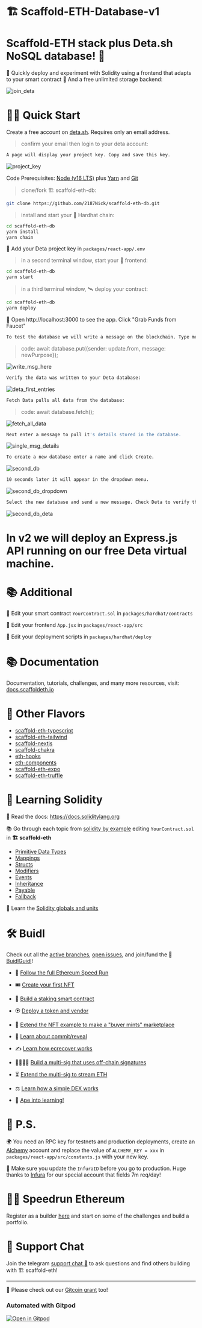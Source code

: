 # 🏗 Scaffold-ETH-Database-v1

# Scaffold-ETH stack plus Deta.sh NoSQL database! 🚀

🧪 Quickly deploy and experiment with Solidity using a frontend that adapts to your smart contract
🧪 And a free unlimited storage backend:

![join_deta](https://user-images.githubusercontent.com/75052782/183682780-926d1918-f85a-4c21-a600-c1784542028e.png)

# 🏄‍♂️ Quick Start

Create a free account on [deta.sh](https:/deta.sh).  Requires only an email address. 

> confirm your email then login to your deta account:

```bash
A page will display your project key. Copy and save this key.
```
![project_key](https://user-images.githubusercontent.com/75052782/183680426-2b371f13-4f3c-4b31-bc3e-ae8c1e32119d.png)

Code Prerequisites: [Node (v16 LTS)](https://nodejs.org/en/download/) plus [Yarn](https://classic.yarnpkg.com/en/docs/install/) and [Git](https://git-scm.com/downloads)

> clone/fork 🏗 scaffold-eth-db:

```bash
git clone https://github.com/2187Nick/scaffold-eth-db.git
```

> install and start your 👷‍ Hardhat chain:

```bash
cd scaffold-eth-db
yarn install
yarn chain
```

💼 Add your Deta project key in `packages/react-app/.env`

> in a second terminal window, start your 📱 frontend:

```bash
cd scaffold-eth-db
yarn start
```

> in a third terminal window, 🛰 deploy your contract:

```bash
cd scaffold-eth-db
yarn deploy
```

📱 Open http://localhost:3000 to see the app. Click "Grab Funds from Faucet"

```bash
To test the database we will write a message on the blockchain. Type message then click Send Message:
```

> code: await database.put({sender: update.from, message: newPurpose});

![write_msg_here](https://user-images.githubusercontent.com/75052782/183679702-38431c6b-78a9-421a-9f6f-3c7997bf76b9.png)

```bash
Verify the data was written to your Deta database:
```

![deta_first_entries](https://user-images.githubusercontent.com/75052782/183680362-ca9d5da4-7b98-4975-aa55-81bd1700c003.png)

```bash
Fetch Data pulls all data from the database:
```
> code: await database.fetch();

![fetch_all_data](https://user-images.githubusercontent.com/75052782/183679807-ecbe3777-d6ba-47f6-8824-72e3ee574201.png)

```bash
Next enter a message to pull it's details stored in the database.
```

![single_msg_details](https://user-images.githubusercontent.com/75052782/183679948-97d431dd-7196-4388-bee3-1f13a7cfc725.png)

```bash
To create a new database enter a name and click Create.
```

![second_db](https://user-images.githubusercontent.com/75052782/183693554-130b6e78-2e0f-4499-b1a6-1b609b31c590.png)

```bash
10 seconds later it will appear in the dropdown menu.
```

![second_db_dropdown](https://user-images.githubusercontent.com/75052782/183680186-809f0ea8-05de-4559-b0be-7be03fa879e8.png)

```bash
Select the new database and send a new message. Check Deta to verify the new database was created.
```

![second_db_deta](https://user-images.githubusercontent.com/75052782/183680464-f0db5e1c-4c3e-45c8-ae39-afa9e42c233b.png)



# In v2 we will deploy an Express.js API running on our free Deta virtual machine.


# 📚 Additional 

🔏 Edit your smart contract `YourContract.sol` in `packages/hardhat/contracts`

📝 Edit your frontend `App.jsx` in `packages/react-app/src`

💼 Edit your deployment scripts in `packages/hardhat/deploy`



# 📚 Documentation

Documentation, tutorials, challenges, and many more resources, visit: [docs.scaffoldeth.io](https://docs.scaffoldeth.io)


# 🍦 Other Flavors
- [scaffold-eth-typescript](https://github.com/scaffold-eth/scaffold-eth-typescript)
- [scaffold-eth-tailwind](https://github.com/stevenpslade/scaffold-eth-tailwind)
- [scaffold-nextjs](https://github.com/scaffold-eth/scaffold-eth/tree/scaffold-nextjs)
- [scaffold-chakra](https://github.com/scaffold-eth/scaffold-eth/tree/chakra-ui)
- [eth-hooks](https://github.com/scaffold-eth/eth-hooks)
- [eth-components](https://github.com/scaffold-eth/eth-components)
- [scaffold-eth-expo](https://github.com/scaffold-eth/scaffold-eth-expo)
- [scaffold-eth-truffle](https://github.com/trufflesuite/scaffold-eth)



# 🔭 Learning Solidity

📕 Read the docs: https://docs.soliditylang.org

📚 Go through each topic from [solidity by example](https://solidity-by-example.org) editing `YourContract.sol` in **🏗 scaffold-eth**

- [Primitive Data Types](https://solidity-by-example.org/primitives/)
- [Mappings](https://solidity-by-example.org/mapping/)
- [Structs](https://solidity-by-example.org/structs/)
- [Modifiers](https://solidity-by-example.org/function-modifier/)
- [Events](https://solidity-by-example.org/events/)
- [Inheritance](https://solidity-by-example.org/inheritance/)
- [Payable](https://solidity-by-example.org/payable/)
- [Fallback](https://solidity-by-example.org/fallback/)

📧 Learn the [Solidity globals and units](https://docs.soliditylang.org/en/latest/units-and-global-variables.html)

# 🛠 Buidl

Check out all the [active branches](https://github.com/scaffold-eth/scaffold-eth/branches/active), [open issues](https://github.com/scaffold-eth/scaffold-eth/issues), and join/fund the 🏰 [BuidlGuidl](https://BuidlGuidl.com)!

  
 - 🚤  [Follow the full Ethereum Speed Run](https://medium.com/@austin_48503/%EF%B8%8Fethereum-dev-speed-run-bd72bcba6a4c)


 - 🎟  [Create your first NFT](https://github.com/scaffold-eth/scaffold-eth/tree/simple-nft-example)
 - 🥩  [Build a staking smart contract](https://github.com/scaffold-eth/scaffold-eth/tree/challenge-1-decentralized-staking)
 - 🏵  [Deploy a token and vendor](https://github.com/scaffold-eth/scaffold-eth/tree/challenge-2-token-vendor)
 - 🎫  [Extend the NFT example to make a "buyer mints" marketplace](https://github.com/scaffold-eth/scaffold-eth/tree/buyer-mints-nft)
 - 🎲  [Learn about commit/reveal](https://github.com/scaffold-eth/scaffold-eth-examples/tree/commit-reveal-with-frontend)
 - ✍️  [Learn how ecrecover works](https://github.com/scaffold-eth/scaffold-eth-examples/tree/signature-recover)
 - 👩‍👩‍👧‍👧  [Build a multi-sig that uses off-chain signatures](https://github.com/scaffold-eth/scaffold-eth/tree/meta-multi-sig)
 - ⏳  [Extend the multi-sig to stream ETH](https://github.com/scaffold-eth/scaffold-eth/tree/streaming-meta-multi-sig)
 - ⚖️  [Learn how a simple DEX works](https://medium.com/@austin_48503/%EF%B8%8F-minimum-viable-exchange-d84f30bd0c90)
 - 🦍  [Ape into learning!](https://github.com/scaffold-eth/scaffold-eth/tree/aave-ape)

# 💌 P.S.

🌍 You need an RPC key for testnets and production deployments, create an [Alchemy](https://www.alchemy.com/) account and replace the value of `ALCHEMY_KEY = xxx` in `packages/react-app/src/constants.js` with your new key.

📣 Make sure you update the `InfuraID` before you go to production. Huge thanks to [Infura](https://infura.io/) for our special account that fields 7m req/day!

# 🏃💨 Speedrun Ethereum
Register as a builder [here](https://speedrunethereum.com) and start on some of the challenges and build a portfolio.

# 💬 Support Chat

Join the telegram [support chat 💬](https://t.me/joinchat/KByvmRe5wkR-8F_zz6AjpA) to ask questions and find others building with 🏗 scaffold-eth!

---

🙏 Please check out our [Gitcoin grant](https://gitcoin.co/grants/2851/scaffold-eth) too!

### Automated with Gitpod

[![Open in Gitpod](https://gitpod.io/button/open-in-gitpod.svg)](https://gitpod.io/#github.com/scaffold-eth/scaffold-eth)
